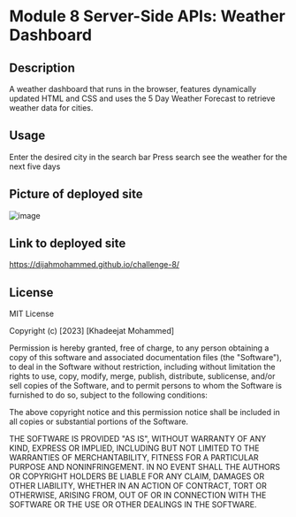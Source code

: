 # Module 8 Server-Side APIs: Weather Dashboard

## Description

A weather dashboard that runs in the browser, features dynamically updated HTML and CSS and uses the 5 Day Weather Forecast to retrieve weather data for cities.
## Usage
Enter the desired city in the search bar
Press search
see the weather for the next five days

## Picture of deployed site
![image](https://github.com/dijahmohammed/challenge-8/assets/151194271/2d7a02c1-f6ba-499e-8e99-84c8a9c7a78a)

## Link to deployed site
https://dijahmohammed.github.io/challenge-8/
## License
MIT License

Copyright (c) [2023] [Khadeejat Mohammed]

Permission is hereby granted, free of charge, to any person obtaining a copy
of this software and associated documentation files (the "Software"), to deal
in the Software without restriction, including without limitation the rights
to use, copy, modify, merge, publish, distribute, sublicense, and/or sell
copies of the Software, and to permit persons to whom the Software is
furnished to do so, subject to the following conditions:

The above copyright notice and this permission notice shall be included in all
copies or substantial portions of the Software.

THE SOFTWARE IS PROVIDED "AS IS", WITHOUT WARRANTY OF ANY KIND, EXPRESS OR
IMPLIED, INCLUDING BUT NOT LIMITED TO THE WARRANTIES OF MERCHANTABILITY,
FITNESS FOR A PARTICULAR PURPOSE AND NONINFRINGEMENT. IN NO EVENT SHALL THE
AUTHORS OR COPYRIGHT HOLDERS BE LIABLE FOR ANY CLAIM, DAMAGES OR OTHER
LIABILITY, WHETHER IN AN ACTION OF CONTRACT, TORT OR OTHERWISE, ARISING FROM,
OUT OF OR IN CONNECTION WITH THE SOFTWARE OR THE USE OR OTHER DEALINGS IN THE
SOFTWARE.


